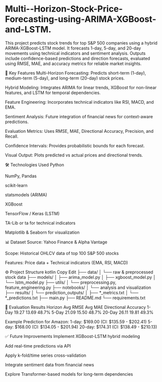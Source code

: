 # Multi--Horizon-Stock-Price-Forecasting-using-ARIMA-XGBoost-and-LSTM.
This project predicts stock trends for top S&amp;P 500 companies using a hybrid ARIMA-XGBoost-LSTM model. It forecasts 1-day, 5-day, and 20-day movements using technical indicators and sentiment analysis. Outputs include confidence-based predictions and direction forecasts, evaluated using RMSE, MAE, and accuracy metrics for reliable market insights.

🚀 Key Features
Multi-Horizon Forecasting: Predicts short-term (1-day), medium-term (5-day), and long-term (20-day) stock prices.

Hybrid Modeling: Integrates ARIMA for linear trends, XGBoost for non-linear features, and LSTM for temporal dependencies.

Feature Engineering: Incorporates technical indicators like RSI, MACD, and EMA.

Sentiment Analysis: Future integration of financial news for context-aware predictions.

Evaluation Metrics: Uses RMSE, MAE, Directional Accuracy, Precision, and Recall.

Confidence Intervals: Provides probabilistic bounds for each forecast.

Visual Output: Plots predicted vs actual prices and directional trends.

🛠️ Technologies Used
Python

NumPy, Pandas

scikit-learn

statsmodels (ARIMA)

XGBoost

TensorFlow / Keras (LSTM)

TA-Lib or ta for technical indicators

Matplotlib & Seaborn for visualization

📊 Dataset
Source: Yahoo Finance & Alpha Vantage

Scope: Historical OHLCV data of top 100 S&P 500 stocks

Features: Price data + Technical indicators (EMA, RSI, MACD)

⚙️ Project Structure
kotlin
Copy
Edit
├── data/
│   └── raw & preprocessed stock data
├── models/
│   ├── arima_model.py
│   ├── xgboost_model.py
│   └── lstm_model.py
├── utils/
│   └── preprocessing.py, feature_engineering.py
├── notebooks/
│   └── analysis and visualization
├── results/
│   └── prediction_outputs/
│       ├── *_metrics.txt
│       └── *_predictions.txt
├── main.py
├── README.md
└── requirements.txt

🧪 Evaluation Results
Horizon	Avg RMSE	Avg MAE	Directional Accuracy
1-Day	19.27	13.69	48.7%
5-Day	21.09	15.50	48.7%
20-Day	26.11	19.81	49.3%

Example Prediction for Amazon:
1-day: $169.00 (CI: $135.59 - $202.41)
5-day: $168.00 (CI: $134.05 - $201.94)
20-day: $174.31 (CI: $138.49 - $210.13)


✅ Future Improvements
Implement XGBoost-LSTM hybrid modeling

Add real-time predictions via API

Apply k-fold/time series cross-validation

Integrate sentiment data from financial news

Explore Transformer-based models for long-term dependencies
